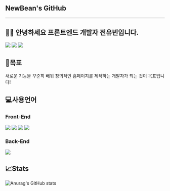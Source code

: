 ## NewBean's GitHub
---

## 🧑‍💻 안녕하세요 프론트엔드 개발자 전유빈입니다.
<a href="https://newbean0312.github.io/portfolio/" target="_blank"><img src="https://img.shields.io/badge/Portfolio_WebSite-784b08?style=flat&logo=microdotblog&logoColor=ffffff"/></a>
<a href="https://newbean-j.tistory.com" target="_blank"><img src="https://img.shields.io/badge/Tistory_Blog-d64934?style=flat&logo=tistory&logoColor=ffffff"/></a>
<a href="#none"><img src="https://img.shields.io/badge/newbean0312@gmail.com-32a85c?style=flat&logo=Gmail&logoColor=ffffff"/></a>

## 📃목표 
새로운 기능을 꾸준히 배워 창의적인 홈페이지를 제작하는 개발자가 되는 것이 목표입니다!

## 💻사용언어 
### Front-End
<a href="#none"><img src="https://img.shields.io/badge/HTML5-E34F26?style=flat&logo=html5&logoColor=ffffff"/></a>
<a href="#none"><img src="https://img.shields.io/badge/CSS3-1572B6?style=flat&logo=css3&logoColor=ffffff"/></a>
<a href="#none"><img src="https://img.shields.io/badge/JavaScript-F7DF1E?style=flat&logo=javascript&logoColor=ffffff"/></a>
<a href="#none"><img src="https://img.shields.io/badge/React-61DAFB?style=flat&logo=react&logoColor=ffffff"/></a>

### Back-End
<a href="#none"><img src="https://img.shields.io/badge/MySQL-4479A1?style=flat&logo=mysql&logoColor=ffffff"/></a>

## 📈Stats
![Anurag's GitHub stats](https://github-readme-stats.vercel.app/api?username=NewBean0312&show_icons=true&theme=radical)
